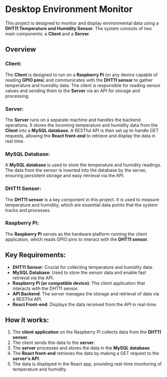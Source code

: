 # Desktop Environment Monitor

This project is designed to monitor and display environmental data using a **DHT11 Temperature and Humidity Sensor**. The system consists of two main components: a **Client** and a **Server**. 

## Overview

### Client:
The **Client** is designed to run on a **Raspberry Pi** (or any device capable of reading **GPIO pins**) and communicates with the **DHT11 sensor** to gather temperature and humidity data. The client is responsible for reading sensor values and sending them to the **Server** via an API for storage and processing.

### Server:
The **Server** runs on a separate machine and handles the backend operations. It stores the incoming temperature and humidity data from the **Client** into a **MySQL database**. A RESTful API is then set up to handle GET requests, allowing the **React front-end** to retrieve and display the data in real time.

### MySQL Database:
A **MySQL database** is used to store the temperature and humidity readings. The data from the sensor is inserted into the database by the server, ensuring persistent storage and easy retrieval via the API.

### DHT11 Sensor:
The **DHT11 sensor** is a key component in this project. It is used to measure temperature and humidity, which are essential data points that the system tracks and processes.

### Raspberry Pi:
The **Raspberry Pi** serves as the hardware platform running the client application, which reads GPIO pins to interact with the **DHT11 sensor**.

## Key Requirements:
- **DHT11 Sensor**: Crucial for collecting temperature and humidity data.
- **MySQL Database**: Used to store the sensor data and enable fast retrieval via the API.
- **Raspberry Pi (or compatible device)**: The client application that interacts with the DHT11 sensor.
- **API Backend**: The server manages the storage and retrieval of data via a RESTful API.
- **React Front-end**: Displays the data received from the API in real-time.

## How it works:
1. The **client application** on the Raspberry Pi collects data from the **DHT11 sensor**.
2. The client sends this data to the **server**.
3. The **server** processes and stores the data in the **MySQL database**.
4. The **React front-end** retrieves the data by making a GET request to the **server's API**.
5. The data is displayed in the React app, providing real-time monitoring of temperature and humidity.
